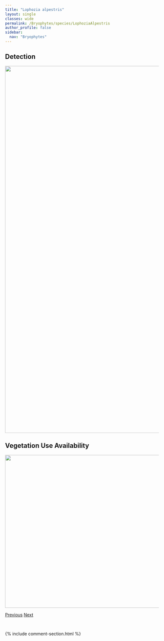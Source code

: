 ```yaml
---
title: "Lophozia alpestris"
layout: single
classes: wide
permalink: /Bryophytes/species/LophoziaAlpestris
author_profile: false
sidebar:
  nav: "Bryophytes"
---
```


<h2>Detection</h2>

<a href="https://drive.google.com/uc?export=view&id=12pC9tT9B_eHdOTCR4lt0hB1l223jmHwU">
<img src="https://drive.google.com/uc?export=view&id=12pC9tT9B_eHdOTCR4lt0hB1l223jmHwU" height = "1200" width = "800">
</a>


<h2>Vegetation Use Availability</h2>

<a href="https://drive.google.com/uc?export=view&id=1gEIgb95-3iNnXrXI5AInsBV4i5-vYsH0">
<img src="https://drive.google.com/uc?export=view&id=1gEIgb95-3iNnXrXI5AInsBV4i5-vYsH0" height = "500" width = "1000">
</a>


<a href="/DevelopmentWebsite/Bryophytes/species/LophocoleaBidentata" class="pagination--pager" title="Lophocolea bidentata">Previous</a> <a href="/DevelopmentWebsite/Bryophytes/species/LophoziaBadensis" class="pagination--pager" title="Lophozia badensis">Next</a>

<p>&nbsp;</p>

{% include comment-section.html %}
